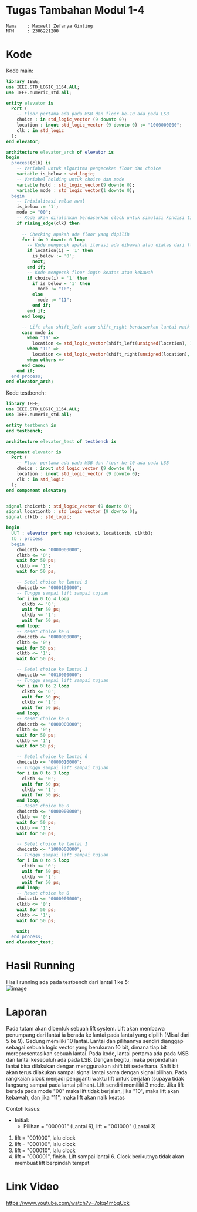 # Tugas Tambahan Modul 1-4
```
Nama    : Maxwell Zefanya Ginting
NPM     : 2306221200
```

# Kode
Kode main:
```vhdl
library IEEE;
use IEEE.STD_LOGIC_1164.ALL;
use IEEE.numeric_std.all;

entity elevator is
  Port (
    -- Floor pertama ada pada MSB dan floor ke-10 ada pada LSB
    choice : in std_logic_vector (9 downto 0);
    location : inout std_logic_vector (9 downto 0) := "1000000000";
    clk : in std_logic
  );
end elevator;

architecture elevator_arch of elevator is
begin
  process(clk) is
    -- Variabel untuk algoritma pengecekan floor dan choice
    variable is_below : std_logic;
    -- Variabel holding untuk choice dan mode
    variable hold : std_logic_vector(9 downto 0);
    variable mode : std_logic_vector(1 downto 0);
  begin
    -- Inisialisasi value awal
    is_below := '1';
    mode := "00";
    -- Kode akan dijalankan berdasarkan clock untuk simulasi kondisi tidak berganti secara instan
    if rising_edge(clk) then
      
      -- Checking apakah ada floor yang dipilih
      for i in 9 downto 0 loop
        -- Kode mengecek apakah iterasi ada dibawah atau diatas dari floor sekarang
        if location(i) = '1' then
          is_below := '0';
          next;
        end if;
        -- Kode mengecek floor ingin keatas atau kebawah
        if choice(i) = '1' then
          if is_below = '1' then
            mode := "10";
          else
            mode := "11";
          end if;
        end if;
      end loop;

      -- Lift akan shift_left atau shift_right berdasarkan lantai naik atau turun
      case mode is
        when "10" =>
          location <= std_logic_vector(shift_left(unsigned(location), 1)); -- Turun kebawah
        when "11" =>
          location <= std_logic_vector(shift_right(unsigned(location), 1)); -- Naik keatas
        when others =>
      end case;    
    end if;
  end process;
end elevator_arch;
```
Kode testbench:
```vhdl
library IEEE;
use IEEE.STD_LOGIC_1164.ALL;
use IEEE.numeric_std.all;

entity testbench is
end testbench;

architecture elevator_test of testbench is

component elevator is
  Port (
    -- Floor pertama ada pada MSB dan floor ke-10 ada pada LSB
    choice : inout std_logic_vector (9 downto 0);
    location : inout std_logic_vector (9 downto 0);
    clk : in std_logic
  );
end component elevator;


signal choicetb : std_logic_vector (9 downto 0);
signal locationtb : std_logic_vector (9 downto 0);
signal clktb : std_logic;

begin
  UUT : elevator port map (choicetb, locationtb, clktb);
  tb : process
  begin
    choicetb <= "0000000000";
    clktb <= '0';
    wait for 50 ps;
    clktb <= '1';
    wait for 50 ps;

    -- Setel choice ke lantai 5
    choicetb <= "0000100000";
    -- Tunggu sampai lift sampai tujuan
    for i in 0 to 4 loop
      clktb <= '0';
      wait for 50 ps;
      clktb <= '1';
      wait for 50 ps;
    end loop;
    -- Reset choice ke 0
    choicetb <= "0000000000";
    clktb <= '0';
    wait for 50 ps;
    clktb <= '1';
    wait for 50 ps;

    -- Setel choice ke lantai 3
    choicetb <= "0010000000";
    -- Tunggu sampai lift sampai tujuan
    for i in 0 to 2 loop
      clktb <= '0';
      wait for 50 ps;
      clktb <= '1';
      wait for 50 ps;
    end loop;
    -- Reset choice ke 0
    choicetb <= "0000000000";
    clktb <= '0';
    wait for 50 ps;
    clktb <= '1';
    wait for 50 ps;

    -- Setel choice ke lantai 6
    choicetb <= "0000010000";
    -- Tunggu sampai lift sampai tujuan
    for i in 0 to 3 loop
      clktb <= '0';
      wait for 50 ps;
      clktb <= '1';
      wait for 50 ps;
    end loop;
    -- Reset choice ke 0
    choicetb <= "0000000000";
    clktb <= '0';
    wait for 50 ps;
    clktb <= '1';
    wait for 50 ps;

    -- Setel choice ke lantai 1
    choicetb <= "1000000000";
    -- Tunggu sampai lift sampai tujuan
    for i in 0 to 5 loop
      clktb <= '0';
      wait for 50 ps;
      clktb <= '1';
      wait for 50 ps;
    end loop;
    -- Reset choice ke 0
    choicetb <= "0000000000";
    clktb <= '0';
    wait for 50 ps;
    clktb <= '1';
    wait for 50 ps;

    wait;
  end process;
end elevator_test;
```

# Hasil Running
Hasil running ada pada testbench dari lantai 1 ke 5:  
![image](https://github.com/user-attachments/assets/49c5f492-45dd-4b82-899b-dc2cf295005b)  


# Laporan
Pada tutam akan dibentuk sebuah lift system. Lift akan membawa penumpang dari lantai ia berada ke lantai pada lantai yang dipilih (Misal dari 5 ke 9). Gedung memiliki 10 lantai. Lantai dan pilihannya sendiri dianggap sebagai sebuah logic vector yang berukuran 10 bit, dimana tiap bit merepresentasikan sebuah lantai. Pada kode, lantai pertama ada pada MSB dan lantai kesepuluh ada pada LSB. Dengan begitu, maka perpindahan lantai bisa dilakukan dengan menggunakan shift bit sederhana. Shift bit akan terus dilakukan sampai signal lantai sama dengan signal pilihan. Pada rangkaian clock menjadi pengganti waktu lift untuk berjalan (supaya tidak langsung sampai pada lantai pilihan). Lift sendiri memiliki 3 mode. Jika lift berada pada mode "00" maka lift tidak berjalan, jika "10", maka lift akan kebawah, dan jika "11", maka lift akan naik keatas

Contoh kasus:  
- Initial:
  - Pilihan = "000001" (Lantai 6), lift = "001000" (Lantai 3)
1. lift = "001000", lalu clock
2. lift = "000100", lalu clock
3. lift = "000010", lalu clock
4. lift = "000001", finish. Lift sampai lantai 6. Clock berikutnya tidak akan membuat lift berpindah tempat

# Link Video  
https://www.youtube.com/watch?v=7okg4m5qUck
